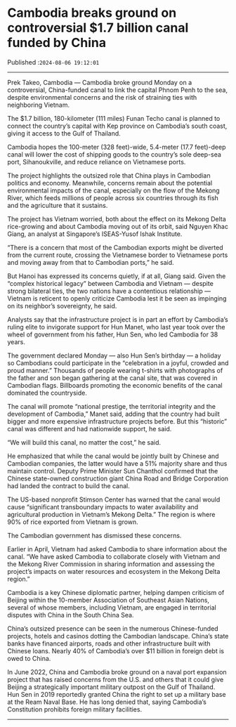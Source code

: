 # Cambodia breaks ground on controversial $1.7 billion canal funded by China

Published :`2024-08-06 19:12:01`

---

Prek Takeo, Cambodia — Cambodia broke ground Monday on a controversial, China-funded canal to link the capital Phnom Penh to the sea, despite environmental concerns and the risk of straining ties with neighboring Vietnam.

The $1.7 billion, 180-kilometer (111 miles) Funan Techo canal is planned to connect the country’s capital with Kep province on Cambodia’s south coast, giving it access to the Gulf of Thailand.

Cambodia hopes the 100-meter (328 feet)-wide, 5.4-meter (17.7 feet)-deep canal will lower the cost of shipping goods to the country’s sole deep-sea port, Sihanoukville, and reduce reliance on Vietnamese ports.

The project highlights the outsized role that China plays in Cambodian politics and economy. Meanwhile, concerns remain about the potential environmental impacts of the canal, especially on the flow of the Mekong River, which feeds millions of people across six countries through its fish and the agriculture that it sustains.

The project has Vietnam worried, both about the effect on its Mekong Delta rice-growing and about Cambodia moving out of its orbit, said Nguyen Khac Giang, an analyst at Singapore’s ISEAS-Yusof Ishak Institute.

“There is a concern that most of the Cambodian exports might be diverted from the current route, crossing the Vietnamese border to Vietnamese ports and moving away from that to Cambodian ports,” he said.

But Hanoi has expressed its concerns quietly, if at all, Giang said. Given the “complex historical legacy” between Cambodia and Vietnam — despite strong bilateral ties, the two nations have a contentious relationship — Vietnam is reticent to openly criticize Cambodia lest it be seen as impinging on its neighbor’s sovereignty, he said.

Analysts say that the infrastructure project is in part an effort by Cambodia’s ruling elite to invigorate support for Hun Manet, who last year took over the wheel of government from his father, Hun Sen, who led Cambodia for 38 years.

The government declared Monday — also Hun Sen’s birthday — a holiday so Cambodians could participate in the “celebration in a joyful, crowded and proud manner.” Thousands of people wearing t-shirts with photographs of the father and son began gathering at the canal site, that was covered in Cambodian flags. Billboards promoting the economic benefits of the canal dominated the countryside.

The canal will promote “national prestige, the territorial integrity and the development of Cambodia,” Manet said, adding that the country had built bigger and more expensive infrastructure projects before. But this “historic” canal was different and had nationwide support, he said.

“We will build this canal, no matter the cost,” he said.

He emphasized that while the canal would be jointly built by Chinese and Cambodian companies, the latter would have a 51% majority share and thus maintain control. Deputy Prime Minister Sun Chanthol confirmed that the Chinese state-owned construction giant China Road and Bridge Corporation had landed the contract to build the canal.

The US-based nonprofit Stimson Center has warned that the canal would cause “significant transboundary impacts to water availability and agricultural production in Vietnam’s Mekong Delta.” The region is where 90% of rice exported from Vietnam is grown.

The Cambodian government has dismissed these concerns.

Earlier in April, Vietnam had asked Cambodia to share information about the canal. “We have asked Cambodia to collaborate closely with Vietnam and the Mekong River Commission in sharing information and assessing the project’s impacts on water resources and ecosystem in the Mekong Delta region.”

Cambodia is a key Chinese diplomatic partner, helping dampen criticism of Beijing within the 10-member Association of Southeast Asian Nations, several of whose members, including Vietnam, are engaged in territorial disputes with China in the South China Sea.

China’s outsized presence can be seen in the numerous Chinese-funded projects, hotels and casinos dotting the Cambodian landscape. China’s state banks have financed airports, roads and other infrastructure built with Chinese loans. Nearly 40% of Cambodia’s over $11 billion in foreign debt is owed to China.

In June 2022, China and Cambodia broke ground on a naval port expansion project that has raised concerns from the U.S. and others that it could give Beijing a strategically important military outpost on the Gulf of Thailand. Hun Sen in 2019 reportedly granted China the right to set up a military base at the Ream Naval Base. He has long denied that, saying Cambodia’s Constitution prohibits foreign military facilities.

---

